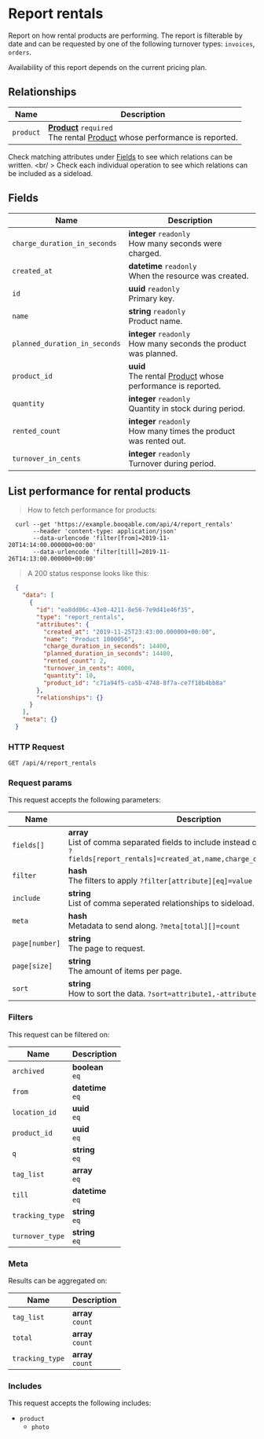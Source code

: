 # Report rentals

Report on how rental products are performing. The report is filterable by date
and can be requested by one of the following turnover types:
`invoices`, `orders`.

<aside class="notice">
  Availability of this report depends on the current pricing plan.
</aside>

## Relationships
Name | Description
-- | --
`product` | **[Product](#products)** `required`<br>The rental [Product](#products) whose performance is reported.


Check matching attributes under [Fields](#report-rentals-fields) to see which relations can be written.
<br/ >
Check each individual operation to see which relations can be included as a sideload.
## Fields

 Name | Description
-- | --
`charge_duration_in_seconds` | **integer** `readonly`<br>How many seconds were charged.
`created_at` | **datetime** `readonly`<br>When the resource was created.
`id` | **uuid** `readonly`<br>Primary key.
`name` | **string** `readonly`<br>Product name.
`planned_duration_in_seconds` | **integer** `readonly`<br>How many seconds the product was planned.
`product_id` | **uuid** <br>The rental [Product](#products) whose performance is reported.
`quantity` | **integer** `readonly`<br>Quantity in stock during period.
`rented_count` | **integer** `readonly`<br>How many times the product was rented out.
`turnover_in_cents` | **integer** `readonly`<br>Turnover during period.


## List performance for rental products


> How to fetch performance for products:

```shell
  curl --get 'https://example.booqable.com/api/4/report_rentals'
       --header 'content-type: application/json'
       --data-urlencode 'filter[from]=2019-11-20T14:14:00.000000+00:00'
       --data-urlencode 'filter[till]=2019-11-26T14:13:00.000000+00:00'
```

> A 200 status response looks like this:

```json
  {
    "data": [
      {
        "id": "ea8dd06c-43e0-4211-8e56-7e9d41e46f35",
        "type": "report_rentals",
        "attributes": {
          "created_at": "2019-11-25T23:43:00.000000+00:00",
          "name": "Product 1000056",
          "charge_duration_in_seconds": 14400,
          "planned_duration_in_seconds": 14400,
          "rented_count": 2,
          "turnover_in_cents": 4000,
          "quantity": 10,
          "product_id": "c71a94f5-ca5b-4748-8f7a-ce7f18b4bb8a"
        },
        "relationships": {}
      }
    ],
    "meta": {}
  }
```

### HTTP Request

`GET /api/4/report_rentals`

### Request params

This request accepts the following parameters:

Name | Description
-- | --
`fields[]` | **array** <br>List of comma separated fields to include instead of the default fields. `?fields[report_rentals]=created_at,name,charge_duration_in_seconds`
`filter` | **hash** <br>The filters to apply `?filter[attribute][eq]=value`
`include` | **string** <br>List of comma seperated relationships to sideload. `?include=product`
`meta` | **hash** <br>Metadata to send along. `?meta[total][]=count`
`page[number]` | **string** <br>The page to request.
`page[size]` | **string** <br>The amount of items per page.
`sort` | **string** <br>How to sort the data. `?sort=attribute1,-attribute2`


### Filters

This request can be filtered on:

Name | Description
-- | --
`archived` | **boolean** <br>`eq`
`from` | **datetime** <br>`eq`
`location_id` | **uuid** <br>`eq`
`product_id` | **uuid** <br>`eq`
`q` | **string** <br>`eq`
`tag_list` | **array** <br>`eq`
`till` | **datetime** <br>`eq`
`tracking_type` | **string** <br>`eq`
`turnover_type` | **string** <br>`eq`


### Meta

Results can be aggregated on:

Name | Description
-- | --
`tag_list` | **array** <br>`count`
`total` | **array** <br>`count`
`tracking_type` | **array** <br>`count`


### Includes

This request accepts the following includes:

<ul>
  <li>
    <code>product</code>
    <ul>
      <li><code>photo</code></li>
    </ul>
  </li>
</ul>

